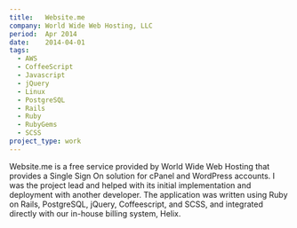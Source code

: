 ```yaml
---
title:   Website.me
company: World Wide Web Hosting, LLC
period:  Apr 2014
date:    2014-04-01
tags:
  - AWS
  - CoffeeScript
  - Javascript
  - jQuery
  - Linux
  - PostgreSQL
  - Rails
  - Ruby
  - RubyGems
  - SCSS
project_type: work
---
```


Website.me is a free service provided by World Wide Web Hosting that provides
a Single Sign On solution for cPanel and WordPress accounts. I was the project
lead and helped with its initial implementation and deployment with another
developer. The application was written using Ruby on Rails, PostgreSQL,
jQuery, Coffeescript, and SCSS, and integrated directly with our in-house
billing system, Helix.
